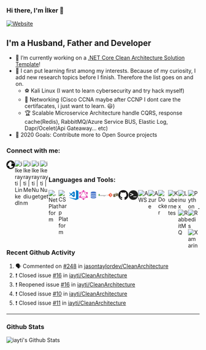 ### Hi there, I'm İlker 👋

[![Website](https://img.shields.io/website?label=ilkerayti.com&style=for-the-badge&url=https%3A%2F%2Filkerayti.com)](https://ilkerayti.com)

## I'm a Husband, Father and Developer

* 🔭 I’m currently working on a [.NET Core Clean Architecture Solution Template][clean]!
* 🌱 I can put learning first among my interests. Because of my curiosity, I add new research topics before I finish. Therefore the list goes on and on.
  * ⚽ Kali Linux (I want to learn cybersecurity and try hack myself)
  * 🎯 Networking (Cisco CCNA maybe after CCNP I dont care the certifacates, i just want to learn. 😃)
  * 🏆 Scalable Microservice Architecture handle CQRS, response cache(Redis), RabbitMQ/Azure Service BUS, Elastic Log, Dapr/Ocelet(Api Gateaway... etc)
* 🥅 2020 Goals: Contribute more to Open Source projects


### Connect with me:

[<img align="left" alt="ilkerayti.com" width="22px" src="https://raw.githubusercontent.com/iconic/open-iconic/master/svg/globe.svg" />][website]
[<img align="left" alt="ilkerayti | LinkedIn" width="22px" src="https://cdn.jsdelivr.net/npm/simple-icons@v3/icons/linkedin.svg" />][linkedin]
[<img align="left" alt="ilkerayti | Medium" width="22px" src="https://cdn.jsdelivr.net/npm/simple-icons@3/icons/medium.svg" />][medium]
[<img align="left" alt="ilkerayti | Nuget" width="22px" src="https://cdn.jsdelivr.net/npm/simple-icons@3/icons/nuget.svg" />][nuget]
[<img align="left" alt="ilkerayti | Nuget" width="22px" src="https://cdn.jsdelivr.net/npm/simple-icons@3/icons/twitter.svg" />][twitter]

<br />

### Languages and Tools:

[<img align="left" alt=".Net Platform" width="26px" src="https://avatars2.githubusercontent.com/u/9141961?s=200&v=4" />][.net]
[<img align="left" alt="CSharp Platform" width="26px" src="https://devicons.github.io/devicon/devicon.git/icons/csharp/csharp-original.svg" />][csharp]
[<img align="left" alt="Visual Studio" width="26px" src="https://raw.githubusercontent.com/github/explore/80688e429a7d4ef2fca1e82350fe8e3517d3494d/topics/visual-studio-code/visual-studio-code.png" />][vs]
[<img align="left" alt="GraphQL" width="26px" src="https://raw.githubusercontent.com/github/explore/80688e429a7d4ef2fca1e82350fe8e3517d3494d/topics/graphql/graphql.png" />][graphQL]
[<img align="left" alt="SQL" width="26px" src="https://raw.githubusercontent.com/github/explore/80688e429a7d4ef2fca1e82350fe8e3517d3494d/topics/sql/sql.png" />][sql]
[<img align="left" alt="MongoDB" width="26px" src="https://raw.githubusercontent.com/github/explore/80688e429a7d4ef2fca1e82350fe8e3517d3494d/topics/mongodb/mongodb.png" />][mongodb]
[<img align="left" alt="Git" width="26px" src="https://raw.githubusercontent.com/github/explore/80688e429a7d4ef2fca1e82350fe8e3517d3494d/topics/git/git.png" />][git]
[<img align="left" alt="GitHub" width="26px" src="https://raw.githubusercontent.com/github/explore/78df643247d429f6cc873026c0622819ad797942/topics/github/github.png" />][github]
[<img align="left" alt="Terminal" width="26px" src="https://raw.githubusercontent.com/github/explore/80688e429a7d4ef2fca1e82350fe8e3517d3494d/topics/terminal/terminal.png" />][terminal]
[<img align="left" alt="AWS" width="26px" src="https://devicons.github.io/devicon/devicon.git/icons/amazonwebservices/amazonwebservices-original-wordmark.svg" />][aws]
[<img align="left" alt="Azure" width="26px" src="https://www.vectorlogo.zone/logos/microsoft_azure/microsoft_azure-icon.svg" />][azure]
[<img align="left" alt="Docker" width="26px" src="https://devicons.github.io/devicon/devicon.git/icons/docker/docker-original-wordmark.svg" />][docker]
[<img align="left" alt="Kubernetes" width="26px" src="https://www.vectorlogo.zone/logos/kubernetes/kubernetes-icon.svg" />][kubernetes]
[<img align="left" alt="Linux" width="26px" src="https://devicons.github.io/devicon/devicon.git/icons/linux/linux-original.svg" />][linux]
[<img align="left" alt="Python" width="26px" src="https://devicons.github.io/devicon/devicon.git/icons/python/python-original.svg" />][python]
[<img align="left" alt="RabbitMQ" width="26px" src="https://www.vectorlogo.zone/logos/rabbitmq/rabbitmq-icon.svg" />][rabbit]
[<img align="left" alt="Redis" width="26px" src="https://devicons.github.io/devicon/devicon.git/icons/redis/redis-original-wordmark.svg" />][redis]
[<img align="left" alt="Xamarin" width="26px" src="https://raw.githubusercontent.com/detain/svg-logos/780f25886640cef088af994181646db2f6b1a3f8/svg/xamarin.svg" />][xamarin]

<br />
<br />

---

### Recent Github Activity
<!--START_SECTION:activity-->
1. 🗣 Commented on [#248](https://github.com/jasontaylordev/CleanArchitecture/issues/248) in [jasontaylordev/CleanArchitecture](https://github.com/jasontaylordev/CleanArchitecture)
2. ❗️ Closed issue [#16](https://github.com/iayti/CleanArchitecture/issues/16) in [iayti/CleanArchitecture](https://github.com/iayti/CleanArchitecture)
3. ❗️ Reopened issue [#16](https://github.com/iayti/CleanArchitecture/issues/16) in [iayti/CleanArchitecture](https://github.com/iayti/CleanArchitecture)
4. ❗️ Closed issue [#10](https://github.com/iayti/CleanArchitecture/issues/10) in [iayti/CleanArchitecture](https://github.com/iayti/CleanArchitecture)
5. ❗️ Closed issue [#11](https://github.com/iayti/CleanArchitecture/issues/11) in [iayti/CleanArchitecture](https://github.com/iayti/CleanArchitecture)
<!--END_SECTION:activity-->

---

### Github Stats
<img align="left" alt="iayti's Github Stats" src="https://github-readme-stats.vercel.app/api?username=iayti&show_icons=true&hide_border=true&theme=radical" />


[clean]: https://github.com/iayti/CleanArchitecture
[website]: https://ilkerayti.com
[linkedin]: https://www.linkedin.com/in/ilkerayti
[medium]: https://medium.com/@ilkerayti
[nuget]: https://www.nuget.org/profiles/ilkerayti
[twitter]: https://twitter.com/ilkerayti
[vs]: https://visualstudio.microsoft.com/
[.net]: https://github.com/dotnet
[github]: https://github.com/iayti/iayti
[graphQL]: https://graphql.org/
[sql]: https://www.microsoft.com/tr-tr/sql-server/sql-server-downloads
[mongodb]: https://www.mongodb.com
[git]: https://git-scm.com
[terminal]: https://github.com/microsoft/terminal
[aws]: https://aws.amazon.com
[azure]: https://azure.microsoft.com
[csharp]: https://docs.microsoft.com/en-us/dotnet/csharp/
[docker]: https://www.docker.com/
[kubernetes]: https://kubernetes.io/
[linux]: https://ubuntu.com/wsl
[python]: https://www.python.org/
[rabbit]: https://www.rabbitmq.com/
[redis]: https://redis.io/
[xamarin]: https://dotnet.microsoft.com/apps/xamarin
